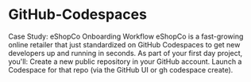 # GitHub-Codespaces
Case Study: eShopCo Onboarding Workflow eShopCo is a fast-growing online retailer that just standardized on GitHub Codespaces to get new developers up and running in seconds. As part of your first day project, you'll:  Create a new public repository in your GitHub account. Launch a Codespace for that repo (via the GitHub UI or gh codespace create).
